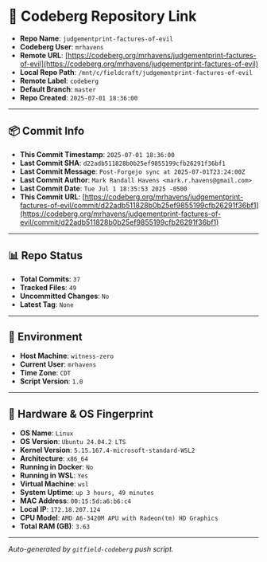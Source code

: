 # 🔗 Codeberg Repository Link

- **Repo Name**: `judgementprint-factures-of-evil`
- **Codeberg User**: `mrhavens`
- **Remote URL**: [https://codeberg.org/mrhavens/judgementprint-factures-of-evil](https://codeberg.org/mrhavens/judgementprint-factures-of-evil)
- **Local Repo Path**: `/mnt/c/fieldcraft/judgementprint-factures-of-evil`
- **Remote Label**: `codeberg`
- **Default Branch**: `master`
- **Repo Created**: `2025-07-01 18:36:00`

---

## 📦 Commit Info

- **This Commit Timestamp**: `2025-07-01 18:36:00`
- **Last Commit SHA**: `d22adb511828b0b25ef9855199cfb26291f36bf1`
- **Last Commit Message**: `Post-Forgejo sync at 2025-07-01T23:24:00Z`
- **Last Commit Author**: `Mark Randall Havens <mark.r.havens@gmail.com>`
- **Last Commit Date**: `Tue Jul 1 18:35:53 2025 -0500`
- **This Commit URL**: [https://codeberg.org/mrhavens/judgementprint-factures-of-evil/commit/d22adb511828b0b25ef9855199cfb26291f36bf1](https://codeberg.org/mrhavens/judgementprint-factures-of-evil/commit/d22adb511828b0b25ef9855199cfb26291f36bf1)

---

## 📊 Repo Status

- **Total Commits**: `37`
- **Tracked Files**: `49`
- **Uncommitted Changes**: `No`
- **Latest Tag**: `None`

---

## 🧭 Environment

- **Host Machine**: `witness-zero`
- **Current User**: `mrhavens`
- **Time Zone**: `CDT`
- **Script Version**: `1.0`

---

## 🧬 Hardware & OS Fingerprint

- **OS Name**: `Linux`
- **OS Version**: `Ubuntu 24.04.2 LTS`
- **Kernel Version**: `5.15.167.4-microsoft-standard-WSL2`
- **Architecture**: `x86_64`
- **Running in Docker**: `No`
- **Running in WSL**: `Yes`
- **Virtual Machine**: `wsl`
- **System Uptime**: `up 3 hours, 49 minutes`
- **MAC Address**: `00:15:5d:a6:b6:c4`
- **Local IP**: `172.18.207.124`
- **CPU Model**: `AMD A6-3420M APU with Radeon(tm) HD Graphics`
- **Total RAM (GB)**: `3.63`

---

_Auto-generated by `gitfield-codeberg` push script._

